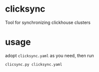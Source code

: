 # clicksync
Tool for synchronizing clickhouse clusters

# usage

adopt ```clicksync.yaml``` as you need, then run

```
clicsync.py clicksync.yaml
```
